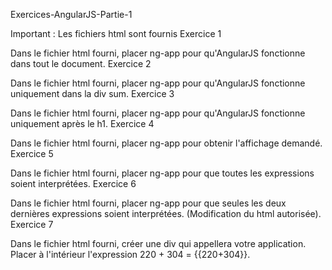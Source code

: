  Exercices-AngularJS-Partie-1
 
 Important : Les fichiers html sont fournis
 Exercice 1

 Dans le fichier html fourni, placer ng-app pour qu'AngularJS fonctionne dans tout le document.
 Exercice 2

 Dans le fichier html fourni, placer ng-app pour qu'AngularJS fonctionne uniquement dans la div sum.
 Exercice 3

 Dans le fichier html fourni, placer ng-app pour qu'AngularJS fonctionne uniquement après le h1.
 Exercice 4

 Dans le fichier html fourni, placer ng-app pour obtenir l'affichage demandé.
 Exercice 5

 Dans le fichier html fourni, placer ng-app pour que toutes les expressions soient interprétées.
 Exercice 6

 Dans le fichier html fourni, placer ng-app pour que seules les deux dernières expressions soient interprétées. (Modification du html autorisée).
 Exercice 7

 Dans le fichier html fourni, créer une div qui appellera votre application. Placer à l'intérieur l'expression 220 + 304 = {{220+304}}.
